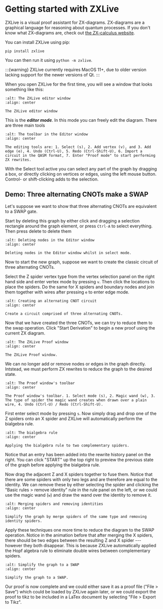 # Getting started with ZXLive

ZXLive is a visual proof assistant for ZX-diagrams. ZX-diagrams are a graphical language for reasoning about quantum processes. If you don't know what ZX-diagrams are, check out [the ZX-calculus website](https://zxcalculus.com/).

You can install ZXLive using pip:

```
pip install zxlive
```

You can then run it using `python -m zxlive`.

:::{warning} 
ZXLive currently requires MacOS 11+, due to older version lacking support for the newer versions of Qt.
:::

When you open ZXLive for the first time, you will see a window that looks something like this:

```{figure} _static/mainwindow.png
:alt: The ZXLive editor window
:align: center

The ZXLive editor window
```
This is the ***editor mode***. In this mode you can freely edit the diagram. There are three main tools

```{figure} _static/editor_window_toolbar.png
:alt: The toolbar in the Editor window
:align: center

The editing tools are: 1. Select (s), 2. Add vertex (v), and 3. Add edge (e), 4. Undo (Ctrl-U), 5. Redo (Ctrl-Shift-U), 6. Import a circuit in the QASM format, 7. Enter "Proof mode" to start performing ZX rewrites.
```
With the Select tool active you can select any part of the graph by dragging a box, or directly clicking on vertices or edges, using the left mouse button. Control- or shift-clicking adds to the selection.

## Demo: Three alternating CNOTs make a SWAP

Let's suppose we want to show that three alternating CNOTs are equivalent to a SWAP gate.

Start by deleting this graph by either click and dragging a selection rectangle around the graph element, or press `Ctrl-A` to select everything. Then press delete to delete them

```{figure} _static/deletenodes.gif
:alt: Deleting nodes in the Editor window
:align: center

Deleting nodes in the Editor window whilst in select mode.
```

Now to start the new graph, suppose we want to create the classic circuit of three alternating CNOTs.

Select the Z spider vertex type from the vertex selection panel on the right hand side and enter vertex mode by pressing `v`. Then click the locations to place the spiders. Do the same for X spiders and boundary nodes and join them together with wires after pressing `e` to enter edge mode.

```{figure} _static/create_alternating_cnots.gif
:alt: Creating an alternating CNOT circuit
:align: center

Create a circuit comprised of three alternating CNOTs.
```

Now that we have created the three CNOTs, we can try to reduce them to the swap operation. Click "Start Derivation" to begin a new proof using the current ZX diagram.

```{figure} _static/proof_window.png
:alt: The ZXLive Proof window
:align: center

The ZXLive Proof window.
```

We can no longer add or remove nodes or edges in the graph directly. Intstead, we must perform ZX rewrites to reduce the graph to the desired state.

```{figure} _static/proof_window_toolbar.png
:alt: The Proof window's toolbar
:align: center

The Proof window's toolbar. 1. Select mode (s), 2. Magic wand (w), 3. The type of spider the magic wand creates when drawn over a plain wire, 4. Undo (Ctrl-U) / Redo (Ctrl-Shift-U).
```

First enter select mode by pressing `s`. Now simply drag and drop one of the Z spiders onto an X spider and ZXLive will automatically perform the bialgebra rule.

```{figure} _static/bialgebra.gif
:alt: The bialgebra rule
:align: center

Applying the bialgebra rule to two complementary spiders.
```

Notice that an entry has been added into the rewrite history panel on the right. You can click "START" up the top right to preview the previous state of the graph before applying the bialgebra rule.

Now drag the adjacent Z and X spiders together to fuse them. Notice that there are some spiders with only two legs and are therefore are equal to the identity. We can remove these by either selecting the spider and clicking the "Basic rules > remove identity" rule in the rule panel on the left, or we could use the magic wand (`w`) and draw the wand over the identity to remove it.

```{figure} _static/simplify_graph.gif
:alt: Merging spiders and removing identities
:align: center

Simplify the graph by merge spiders of the same type and removing identity spiders.
```

Apply these techniques one more time to reduce the diagram to the SWAP operation. Notice in the animation before that after merging the X spiders, there should be two edges between the resulting Z and X spider --- however they both disappear. This is because ZXLive automatically applied the Hopf algebra rule to eliminate double wires between complementary spiders.

```{figure} _static/simplify_to_swap.gif
:alt: Simplify the graph to a SWAP
:align: center

Simplify the graph to a SWAP.
```

Our proof is now complete and we could either save it as a proof file ("File > Save") which could be loaded by ZXLive again later, or we could export the proof to tikz to be included in a LaTex document by selecting "File > Export to Tikz".

